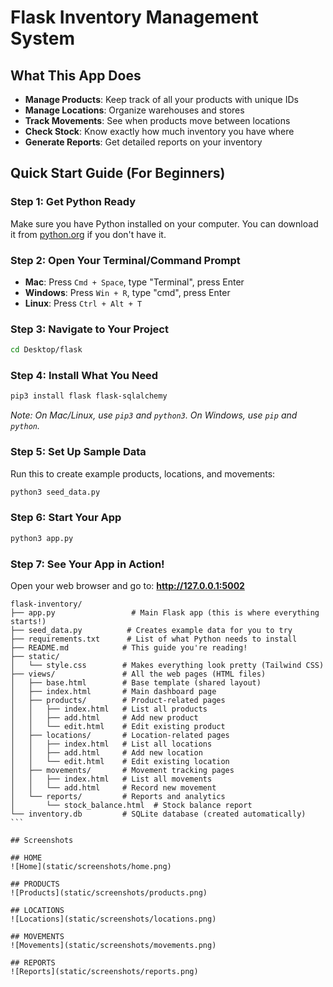 # Flask Inventory Management System

## What This App Does

- **Manage Products**: Keep track of all your products with unique IDs
- **Manage Locations**: Organize warehouses and stores  
- **Track Movements**: See when products move between locations
- **Check Stock**: Know exactly how much inventory you have where
- **Generate Reports**: Get detailed reports on your inventory


## Quick Start Guide (For Beginners)

### Step 1: Get Python Ready
Make sure you have Python installed on your computer. You can download it from [python.org](https://python.org) if you don't have it.

### Step 2: Open Your Terminal/Command Prompt
- **Mac**: Press `Cmd + Space`, type "Terminal", press Enter
- **Windows**: Press `Win + R`, type "cmd", press Enter
- **Linux**: Press `Ctrl + Alt + T`

### Step 3: Navigate to Your Project
```bash
cd Desktop/flask
```

### Step 4: Install What You Need
```bash
pip3 install flask flask-sqlalchemy
```
*Note: On Mac/Linux, use `pip3` and `python3`. On Windows, use `pip` and `python`.*

### Step 5: Set Up Sample Data
Run this to create example products, locations, and movements:
```bash
python3 seed_data.py
```

### Step 6: Start Your App
```bash
python3 app.py
```

### Step 7: See Your App in Action! 
Open your web browser and go to: **http://127.0.0.1:5002**

````
flask-inventory/
├── app.py                 # Main Flask app (this is where everything starts!)
├── seed_data.py          # Creates example data for you to try
├── requirements.txt      # List of what Python needs to install
├── README.md            # This guide you're reading!
├── static/
│   └── style.css        # Makes everything look pretty (Tailwind CSS)
├── views/               # All the web pages (HTML files)
│   ├── base.html        # Base template (shared layout)
│   ├── index.html       # Main dashboard page
│   ├── products/        # Product-related pages
│   │   ├── index.html   # List all products
│   │   ├── add.html     # Add new product
│   │   └── edit.html    # Edit existing product
│   ├── locations/       # Location-related pages
│   │   ├── index.html   # List all locations  
│   │   ├── add.html     # Add new location
│   │   └── edit.html    # Edit existing location
│   ├── movements/       # Movement tracking pages
│   │   ├── index.html   # List all movements
│   │   └── add.html     # Record new movement
│   └── reports/         # Reports and analytics
│       └── stock_balance.html  # Stock balance report
└── inventory.db         # SQLite database (created automatically)
```

## Screenshots

## HOME
![Home](static/screenshots/home.png)

## PRODUCTS
![Products](static/screenshots/products.png)

## LOCATIONS
![Locations](static/screenshots/locations.png)

## MOVEMENTS
![Movements](static/screenshots/movements.png)

## REPORTS
![Reports](static/screenshots/reports.png)
